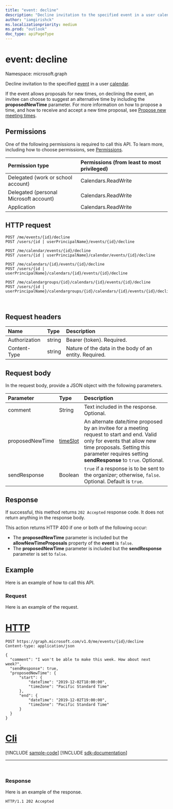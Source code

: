 ```yaml
---
title: "event: decline"
description: "Decline invitation to the specified event in a user calendar."
author: "iamgirishck"
ms.localizationpriority: medium
ms.prod: "outlook"
doc_type: apiPageType
---
```


# event: decline

Namespace: microsoft.graph

Decline invitation to the specified [event](../resources/event.md) in a user [calendar](../resources/calendar.md).

If the event allows proposals for new times, on declining the event, an invitee can choose to suggest an alternative time by including the **proposedNewTime** parameter. For more information on how to propose a time, and how to receive and accept a new time proposal, see [Propose new meeting times](/graph/outlook-calendar-meeting-proposals).

## Permissions

One of the following permissions is required to call this API. To learn more, including how to choose permissions, see [Permissions](/graph/permissions-reference).

|Permission type      | Permissions (from least to most privileged)              |
|:--------------------|:---------------------------------------------------------|
|Delegated (work or school account) | Calendars.ReadWrite    |
|Delegated (personal Microsoft account) | Calendars.ReadWrite    |
|Application | Calendars.ReadWrite |

## HTTP request

<!-- { "blockType": "ignored" } -->

```http
POST /me/events/{id}/decline
POST /users/{id | userPrincipalName}/events/{id}/decline

POST /me/calendar/events/{id}/decline
POST /users/{id | userPrincipalName}/calendar/events/{id}/decline

POST /me/calendars/{id}/events/{id}/decline
POST /users/{id | userPrincipalName}/calendars/{id}/events/{id}/decline

POST /me/calendargroups/{id}/calendars/{id}/events/{id}/decline
POST /users/{id | userPrincipalName}/calendargroups/{id}/calendars/{id}/events/{id}/decline
```

<br/>

## Request headers

| Name       | Type | Description|
|:---------------|:--------|:----------|
| Authorization  | string  | Bearer {token}. Required. |
| Content-Type | string  | Nature of the data in the body of an entity. Required. |

## Request body

In the request body, provide a JSON object with the following parameters.

| Parameter	   | Type	|Description|
|:---------------|:--------|:----------|
|comment|String|Text included in the response. Optional.|
|proposedNewTime|[timeSlot](../resources/timeslot.md)|An alternate date/time proposed by an invitee for a meeting request to start and end. Valid only for events that allow new time proposals. Setting this parameter requires setting **sendResponse** to `true`. Optional.|
|sendResponse|Boolean|`true` if a response is to be sent to the organizer; otherwise, `false`. Optional. Default is `true`.|

## Response

If successful, this method returns `202 Accepted` response code. It does not return anything in the response body.

This action returns HTTP 400 if one or both of the following occur:

- The **proposedNewTime** parameter is included but the **allowNewTimeProposals** property of the **event** is `false`. 
- The **proposedNewTime** parameter is included but the **sendResponse** parameter is set to `false`.


## Example

Here is an example of how to call this API.

### Request

Here is an example of the request.


# [HTTP](#tab/http)
<!-- {
  "blockType": "request",
  "name": "event_decline"
}-->

```http
POST https://graph.microsoft.com/v1.0/me/events/{id}/decline
Content-type: application/json

{
  "comment": "I won't be able to make this week. How about next week?",
  "sendResponse": true,
  "proposedNewTime": {
      "start": { 
          "dateTime": "2019-12-02T18:00:00", 
          "timeZone": "Pacific Standard Time" 
      }, 
      "end": { 
          "dateTime": "2019-12-02T19:00:00", 
          "timeZone": "Pacific Standard Time" 
      }     
  }
}
```

# [Cli](#tab/cli)
[!INCLUDE [sample-code](../includes/snippets/cli/event-decline-cli-snippets.md)]
[!INCLUDE [sdk-documentation](../includes/snippets/snippets-sdk-documentation-link.md)]

---

<br/>

### Response

Here is an example of the response.

<!-- {
  "blockType": "response",
  "truncated": true
} -->

```http
HTTP/1.1 202 Accepted
```

<br/>

<!-- uuid: 8fcb5dbc-d5aa-4681-8e31-b001d5168d79
2015-10-25 14:57:30 UTC -->
<!-- {
  "type": "#page.annotation",
  "description": "event: decline",
  "keywords": "",
  "section": "documentation",
  "tocPath": "",
  "suppressions": [
  ]
}-->

